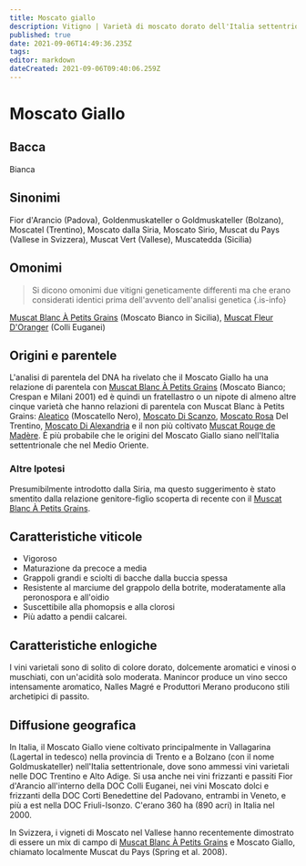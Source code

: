 ```yaml
---
title: Moscato giallo
description: Vitigno | Varietà di moscato dorato dell'Italia settentrionale che produce principalmente vini in stile passito.
published: true
date: 2021-09-06T14:49:36.235Z
tags: 
editor: markdown
dateCreated: 2021-09-06T09:40:06.259Z
---
```


# Moscato Giallo

## Bacca
Bianca

## Sinonimi
Fior d'Arancio (Padova), Goldenmuskateller o Goldmuskateller (Bolzano), Moscatel (Trentino), Moscato dalla Siria, Moscato Sirio, Muscat du Pays (Vallese in Svizzera), Muscat Vert (Vallese), Muscatedda (Sicilia)

## Omonimi
> Si dicono omonimi due vitigni geneticamente differenti ma che erano considerati identici prima dell'avvento dell'analisi genetica
{.is-info}

[Muscat Blanc À Petits Grains](/vitigni/Francia/muscat-blanc-a-petit-grains) (Moscato Bianco in Sicilia), [Muscat Fleur D'Oranger](/vitigni/bacca-bianca/muscat-fleur-d-oranger) (Colli Euganei)

## Origini e parentele
L'analisi di parentela del DNA ha rivelato che il Moscato Giallo ha una relazione di parentela con [Muscat Blanc À Petits Grains](/vitigni/Francia/muscat-blanc-a-petit-grains) (Moscato Bianco; Crespan e Milani 2001) ed è quindi un fratellastro o un nipote di almeno altre cinque varietà che hanno relazioni di parentela con Muscat Blanc à Petits Grains: [Aleatico](/vitigni/bacca-nera/aleatico) (Moscatello Nero), [Moscato Di Scanzo](/vitigni/Italia/moscato-di-scanzo), [Moscato Rosa](/vitigni/Italia/moscato-rosa) Del Trentino, [Moscato Di Alexandria](/vitigni/Italia/moscato-di-alessandria) e il non più coltivato [Muscat Rouge de Madère](/vitigni/bacca-nera/muscat-rouge-de-madere). È più probabile che le origini del Moscato Giallo siano nell'Italia settentrionale che nel Medio Oriente.

### Altre Ipotesi

Presumibilmente introdotto dalla Siria, ma questo suggerimento è stato smentito dalla relazione genitore-figlio scoperta di recente con il [Muscat Blanc À Petits Grains](/vitigni/Francia/muscat-blanc-a-petit-grains).

## Caratteristiche viticole

- Vigoroso 
- Maturazione da precoce a media 
- Grappoli grandi e sciolti di bacche dalla buccia spessa 
- Resistente al marciume del grappolo della botrite, moderatamente alla peronospora e all'oidio 
- Suscettibile alla phomopsis e alla clorosi 
- Più adatto a pendii calcarei.

## Caratteristiche enlogiche

I vini varietali sono di solito di colore dorato, dolcemente aromatici e vinosi o muschiati, con un'acidità solo moderata. Manincor produce un vino secco intensamente aromatico, Nalles Magré e Produttori Merano producono stili archetipici di passito.


## Diffusione geografica


In Italia, il Moscato Giallo viene coltivato principalmente in Vallagarina (Lagertal in tedesco) nella provincia di Trento e a Bolzano (con il nome Goldmuskateller) nell'Italia settentrionale, dove sono ammessi vini varietali nelle DOC Trentino e Alto Adige. Si usa anche nei vini frizzanti e passiti Fior d'Arancio all'interno della DOC Colli Euganei, nei vini Moscato dolci e frizzanti della DOC Corti Benedettine del Padovano, entrambi in Veneto, e più a est nella DOC Friuli-Isonzo. C'erano 360 ha (890 acri) in Italia nel 2000.

In Svizzera, i vigneti di Moscato nel Vallese hanno recentemente dimostrato di essere un mix di campo di [Muscat Blanc À Petits Grains](/vitigni/Francia/muscat-blanc-a-petit-grains) e Moscato Giallo, chiamato localmente Muscat du Pays (Spring et al. 2008).